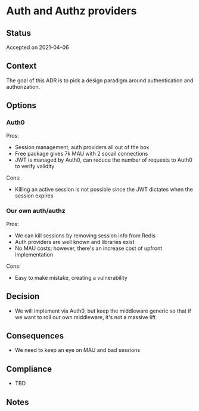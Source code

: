 Auth and Authz providers
===

## Status
Accepted on 2021-04-06

## Context
The goal of this ADR is to pick a design paradigm around authentication and authorization.

## Options
### Auth0
Pros:
* Session management, auth providers all out of the box
* Free package gives 7k MAU with 2 socail connections
* JWT is managed by Auth0, can reduce the number of requests to Auth0 to verify validity

Cons:
* Killing an active session is not possible since the JWT dictates when the session expires


### Our own auth/authz
Pros:
* We can kill sessions by removing session info from Redis
* Auth providers are well known and libraries exist
* No MAU costs; however, there's an increase cost of upfront implementation

Cons:
* Easy to make mistake, creating a vulnerability

## Decision
* We will implement via Auth0, but keep the middleware generic so that if we want to roll our own middleware, it's not a massive lift

## Consequences
* We need to keep an eye on MAU and bad sessions

## Compliance
* TBD

## Notes
